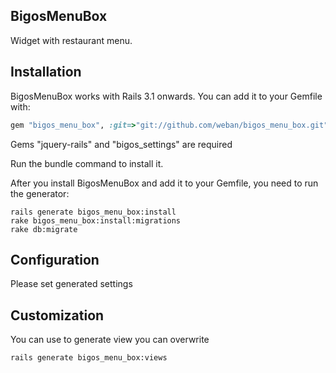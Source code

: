 ## BigosMenuBox
Widget with restaurant menu.

## Installation

BigosMenuBox works with Rails 3.1 onwards. You can add it to your Gemfile with:

```ruby
gem "bigos_menu_box", :git=>"git://github.com/weban/bigos_menu_box.git"

```

Gems "jquery-rails" and "bigos_settings" are required

Run the bundle command to install it.

After you install BigosMenuBox and add it to your Gemfile, you need to run the generator:

```console
rails generate bigos_menu_box:install
rake bigos_menu_box:install:migrations
rake db:migrate
```


## Configuration

Please set generated settings

## Customization

You can use to generate view you can overwrite
```console
rails generate bigos_menu_box:views
```
